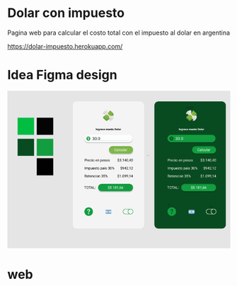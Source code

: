 # Dolar con impuesto
Pagina web para calcular el costo total con el impuesto al dolar en argentina

https://dolar-impuesto.herokuapp.com/ 

# Idea Figma design 
![alt text](https://github.com/juancruzmarq/dolarImpuesto/blob/master/Screenshot_5.png?raw=true)

# web 
